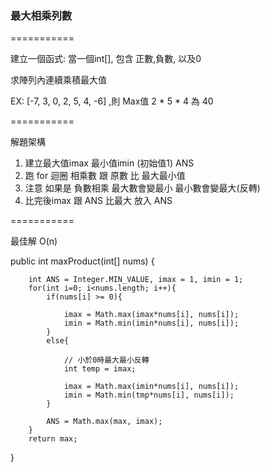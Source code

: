 ### 最大相乘列數 ###

===========

建立一個函式: 當一個int[], 包含 正數,負數, 以及0

求陣列內連續乘積最大值

EX: [-7, 3, 0, 2, 5, 4, -6]  ,則 Max值 2 * 5 * 4 為 40

===========

解題架構

1. 建立最大值imax 最小值imin (初始值1) ANS
2. 跑 for 迴圈 相乘數 跟 原數 比 最大最小值
3. 注意 如果是 負數相乘 最大數會變最小 最小數會變最大(反轉)
4. 比完後imax 跟 ANS 比最大 放入 ANS

===========

最佳解 O(n)


public int maxProduct(int[] nums) {

        int ANS = Integer.MIN_VALUE, imax = 1, imin = 1;
        for(int i=0; i<nums.length; i++){
            if(nums[i] >= 0){

                imax = Math.max(imax*nums[i], nums[i]);
                imin = Math.min(imin*nums[i], nums[i]);
            }
            else{

                // 小於0時最大最小反轉
                int temp = imax;

                imax = Math.max(imin*nums[i], nums[i]);
                imin = Math.min(tmp*nums[i], nums[i]);
            }

            ANS = Math.max(max, imax);
        }
        return max;
}


